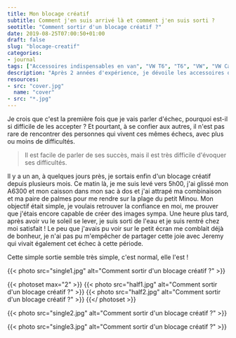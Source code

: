 ```yaml
---
title: Mon blocage créatif
subtitle: Comment j'en suis arrivé là et comment j'en suis sorti ?
seotitle: "Comment sortir d'un blocage créatif ?"
date: 2019-08-25T07:00:50+01:00
draft: false
slug: "blocage-creatif"
categories:
- journal
tags: ["Accessoires indispensables en van", "VW T6", "T6", "VW", "VW California", "Accessoires", "Van", "Van Life", "VW T6 California", "Conseils"]
description: "Après 2 années d'expérience, je dévoile les accessoires qui sont devenus indispensables pour ma pratique du Van avec un VW T6 Califnoria."
resources:
- src: "cover.jpg"
  name: "cover"
- src: "*.jpg"
---
```


Je crois que c'est la première fois que je vais parler d'échec, pourquoi est-il si difficile de les accepter ? Et pourtant, à se confier aux autres, il n'est pas rare de rencontrer des personnes qui vivent ces mêmes échecs, avec plus ou moins de difficultés.

> Il est facile de parler de ses succès, mais il est très difficile d'évoquer ses difficultés.

Il y a un an, à quelques jours près, je sortais enfin  d'un blocage créatif depuis plusieurs mois. Ce matin là, je me suis levé vers 5h00, j'ai glissé mon A6300 et mon caisson dans mon sac à dos et j'ai attrapé ma combinaison et ma paire de palmes pour me rendre sur la plage du petit Minou. Mon objectif était simple, je voulais retrouver la confiance en moi, me prouver que j'étais encore capable de créer des images sympa.
Une heure plus tard, après avoir vu le soleil se lever, je suis sorti de l'eau et je suis rentré chez moi satisfait ! Le peu que j'avais pu voir sur le petit écran me comblait déjà de bonheur, je n'ai pas pu m'empêcher de partager cette joie avec Jeremy qui vivait également cet échec à cette période.

Cette simple sortie semble très simple, c'est normal, elle l'est !


{{< photo src="single1.jpg" alt="Comment sortir d'un blocage créatif ?" >}}

{{< photoset max="2" >}}
  {{< photo src="half1.jpg" alt="Comment sortir d'un blocage créatif ?" >}}
  {{< photo src="half2.jpg" alt="Comment sortir d'un blocage créatif ?" >}}
{{</ photoset >}}

{{< photo src="single2.jpg" alt="Comment sortir d'un blocage créatif ?" >}}

{{< photo src="single3.jpg" alt="Comment sortir d'un blocage créatif ?" >}}
